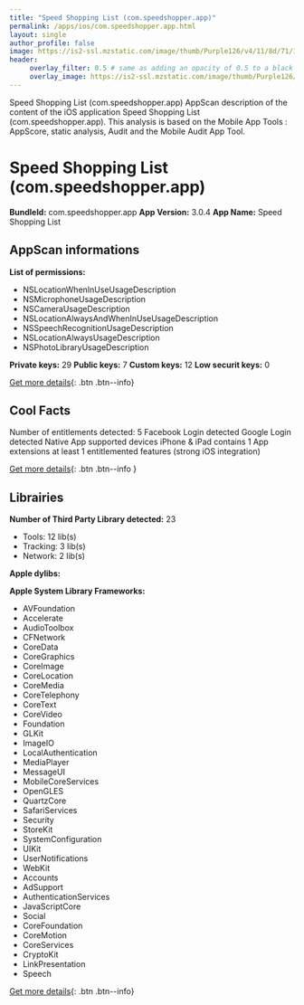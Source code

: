 ```yaml
---
title: "Speed Shopping List (com.speedshopper.app)"
permalink: /apps/ios/com.speedshopper.app.html
layout: single
author_profile: false
image: https://is2-ssl.mzstatic.com/image/thumb/Purple126/v4/11/8d/71/118d711f-0ca7-d352-0925-4d3c30719369/AppIcon-1x_U007emarketing-0-7-0-85-220.png/512x512bb.jpg
header: 
     overlay_filter: 0.5 # same as adding an opacity of 0.5 to a black background
     overlay_image: https://is2-ssl.mzstatic.com/image/thumb/Purple126/v4/11/8d/71/118d711f-0ca7-d352-0925-4d3c30719369/AppIcon-1x_U007emarketing-0-7-0-85-220.png/512x512bb.jpg
---
```

Speed Shopping List (com.speedshopper.app) AppScan description of the content of the iOS application Speed Shopping List (com.speedshopper.app). This analysis is based on the Mobile App Tools : AppScore, static analysis, Audit and the Mobile Audit App Tool.

# Speed Shopping List (com.speedshopper.app)

**BundleId:** com.speedshopper.app
**App Version:** 3.0.4
**App Name:** Speed Shopping List


## AppScan informations 

**List of permissions:** 
- NSLocationWhenInUseUsageDescription
- NSMicrophoneUsageDescription
- NSCameraUsageDescription
- NSLocationAlwaysAndWhenInUseUsageDescription
- NSSpeechRecognitionUsageDescription
- NSLocationAlwaysUsageDescription
- NSPhotoLibraryUsageDescription
  
  
**Private keys:** 29
**Public keys:** 7
**Custom keys:** 12
**Low securit keys:** 0
  
[Get more details](/pricing.html){: .btn .btn--info}

## Cool Facts

Number of entitlements detected: 5
Facebook Login detected
Google Login detected
Native App
supported devices iPhone & iPad
contains 1 App extensions
at least 1 entitlemented features (strong iOS integration)
  
[Get more details](/pricing.html){: .btn .btn--info }

## Librairies 
**Number of Third Party Library detected:** 23
- Tools: 12 lib(s)
- Tracking: 3 lib(s)
- Network: 2 lib(s)


**Apple dylibs:**


**Apple System Library Frameworks:**
- AVFoundation
- Accelerate
- AudioToolbox
- CFNetwork
- CoreData
- CoreGraphics
- CoreImage
- CoreLocation
- CoreMedia
- CoreTelephony
- CoreText
- CoreVideo
- Foundation
- GLKit
- ImageIO
- LocalAuthentication
- MediaPlayer
- MessageUI
- MobileCoreServices
- OpenGLES
- QuartzCore
- SafariServices
- Security
- StoreKit
- SystemConfiguration
- UIKit
- UserNotifications
- WebKit
- Accounts
- AdSupport
- AuthenticationServices
- JavaScriptCore
- Social
- CoreFoundation
- CoreMotion
- CoreServices
- CryptoKit
- LinkPresentation
- Speech


  
[Get more details](/pricing.html){: .btn .btn--info}

